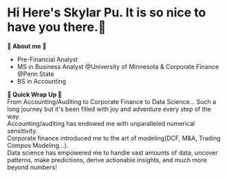 # Hi Here's Skylar Pu. It is so nice to have you there.🩵
**🩶 About me 🩶**
- Pre-Financial Analyst    
- MS in Business Analyst @University of Minnesota & Corporate Finance @Penn State  
- BS in Accounting

**🧡 Quick Wrap Up 🧡**   
From Accounting/Auditing to Corporate Finance to Data Science... Such a long journey but it's been filled with joy and adventure every step of the way.  
Accounting/auditing has endowed me with unparalleled numerical sensitivity.   
Corporate finance introduced me to the art of modeling(DCF, M&A, Trading Compos Modeling...).  
Data science has empowered me to handle vast amounts of data, uncover patterns, make predictions, derive actionable insights, and much more beyond numbers!  





